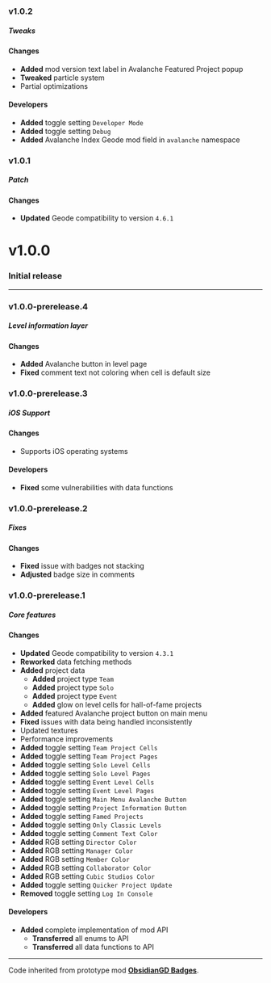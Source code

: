 ### v1.0.2
##### Tweaks

#### Changes
- **Added** mod version text label in Avalanche Featured Project popup
- **Tweaked** particle system
- Partial optimizations

#### Developers
- **Added** toggle setting `Developer Mode`
- **Added** toggle setting `Debug`
- **Added** Avalanche Index Geode mod field in `avalanche` namespace

### v1.0.1
##### Patch

#### Changes
- **Updated** Geode compatibility to version `4.6.1`

# v1.0.0
### Initial release

---

### v1.0.0-prerelease.4
##### Level information layer

#### Changes
- **Added** Avalanche button in level page
- **Fixed** comment text not coloring when cell is default size

### v1.0.0-prerelease.3
##### iOS Support

#### Changes
- Supports iOS operating systems

#### Developers
- **Fixed** some vulnerabilities with data functions

### v1.0.0-prerelease.2
##### Fixes

#### Changes
- **Fixed** issue with badges not stacking
- **Adjusted** badge size in comments

### v1.0.0-prerelease.1
##### Core features

#### Changes
- **Updated** Geode compatibility to version `4.3.1`
- **Reworked** data fetching methods
- **Added** project data
  - **Added** project type `Team`
  - **Added** project type `Solo`
  - **Added** project type `Event`
  - **Added** glow on level cells for hall-of-fame projects
- **Added** featured Avalanche project button on main menu
- **Fixed** issues with data being handled inconsistently
- Updated textures
- Performance improvements
- **Added** toggle setting `Team Project Cells`
- **Added** toggle setting `Team Project Pages`
- **Added** toggle setting `Solo Level Cells`
- **Added** toggle setting `Solo Level Pages`
- **Added** toggle setting `Event Level Cells`
- **Added** toggle setting `Event Level Pages`
- **Added** toggle setting `Main Menu Avalanche Button`
- **Added** toggle setting `Project Information Button`
- **Added** toggle setting `Famed Projects`
- **Added** toggle setting `Only Classic Levels`
- **Added** toggle setting `Comment Text Color`
- **Added** RGB setting `Director Color`
- **Added** RGB setting `Manager Color`
- **Added** RGB setting `Member Color`
- **Added** RGB setting `Collaborator Color`
- **Added** RGB setting `Cubic Studios Color`
- **Added** toggle setting `Quicker Project Update`
- **Removed** toggle setting `Log In Console`

#### Developers
- **Added** complete implementation of mod API
  - **Transferred** all enums to API
  - **Transferred** all data functions to API

---

Code inherited from prototype mod **[ObsidianGD Badges](https://www.github.com/CubicCommunity/ObsidianGD-Badges/)**.